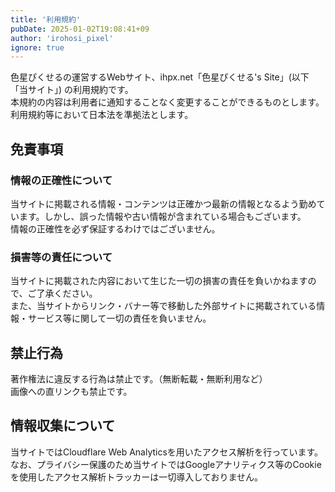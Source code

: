 ```yaml
---
title: '利用規約'
pubDate: 2025-01-02T19:08:41+09
author: 'irohosi_pixel'
ignore: true
---
```


色星ぴくせるの運営するWebサイト、ihpx.net「色星ぴくせる's Site」(以下「当サイト」) の利用規約です。  
本規約の内容は利用者に通知することなく変更することができるものとします。  
利用規約等において日本法を準拠法とします。

## 免責事項

### 情報の正確性について

当サイトに掲載される情報・コンテンツは正確かつ最新の情報となるよう勤めています。しかし、誤った情報や古い情報が含まれている場合もございます。  
情報の正確性を必ず保証するわけではございません。

### 損害等の責任について

当サイトに掲載された内容において生じた一切の損害の責任を負いかねますので、ご了承ください。  
また、当サイトからリンク・バナー等で移動した外部サイトに掲載されている情報・サービス等に関して一切の責任を負いません。

## 禁止行為

著作権法に違反する行為は禁止です。（無断転載・無断利用など）  
画像への直リンクも禁止です。

## 情報収集について

当サイトではCloudflare Web Analyticsを用いたアクセス解析を行っています。　　
なお、プライバシー保護のため当サイトではGoogleアナリティクス等のCookieを使用したアクセス解析トラッカーは一切導入しておりません。

